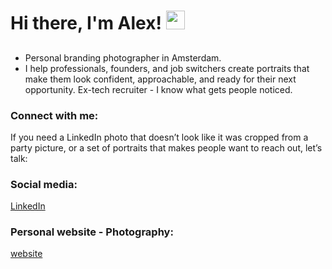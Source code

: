 # Hi there, I'm Alex! <img src="https://raw.githubusercontent.com/MartinHeinz/MartinHeinz/master/wave.gif" width="30px">

## 

- Personal branding photographer in Amsterdam.
- I help professionals, founders, and job switchers create portraits that make them look confident, approachable, and ready for their next opportunity.
Ex-tech recruiter - I know what gets people noticed.

### Connect with me:
If you need a LinkedIn photo that doesn’t look like it was cropped from a party picture, 
or a set of portraits that makes people want to reach out, let’s talk:

### Social media:

[LinkedIn](https://www.linkedin.com/in/tkanova/)

### Personal website - Photography:
[website](https://o-brand.com/)


